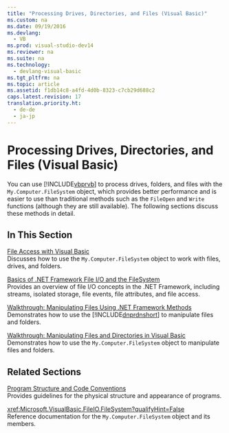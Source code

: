 ```yaml
---
title: "Processing Drives, Directories, and Files (Visual Basic)"
ms.custom: na
ms.date: 09/19/2016
ms.devlang: 
  - VB
ms.prod: visual-studio-dev14
ms.reviewer: na
ms.suite: na
ms.technology: 
  - devlang-visual-basic
ms.tgt_pltfrm: na
ms.topic: article
ms.assetid: f1db14c8-a4fd-4d0b-8323-c7cb29d688c2
caps.latest.revision: 17
translation.priority.ht: 
  - de-de
  - ja-jp
---
```

# Processing Drives, Directories, and Files (Visual Basic)
You can use [!INCLUDE[vbprvb](../vs140/includes/vbprvb_md.md)] to process drives, folders, and files with the `My.Computer.FileSystem` object, which provides better performance and is easier to use than traditional methods such as the `FileOpen` and `Write` functions (although they are still available). The following sections discuss these methods in detail.  
  
## In This Section  
 [File Access with Visual Basic](../vs140/File-Access-with-Visual-Basic.md)  
 Discusses how to use the `My.Computer.FileSystem` object to work with files, drives, and folders.  
  
 [Basics of .NET Framework File I/O and the FileSystem](../Topic/Basics%20of%20.NET%20Framework%20File%20I-O%20and%20the%20File%20System%20\(Visual%20Basic\).md)  
 Provides an overview of file I/O concepts in the .NET Framework, including streams, isolated storage, file events, file attributes, and file access.  
  
 [Walkthrough: Manipulating Files Using .NET Framework Methods](../vs140/Walkthrough--Manipulating-Files-by-Using-.NET-Framework-Methods--Visual-Basic-.md)  
 Demonstrates how to use the [!INCLUDE[dnprdnshort](../vs140/includes/dnprdnshort_md.md)] to manipulate files and folders.  
  
 [Walkthrough: Manipulating Files and Directories in Visual Basic](../vs140/Walkthrough--Manipulating-Files-and-Directories-in-Visual-Basic.md)  
 Demonstrates how to use the `My.Computer.FileSystem` object to manipulate files and folders.  
  
## Related Sections  
 [Program Structure and Code Conventions](../vs140/Program-Structure-and-Code-Conventions--Visual-Basic-.md)  
 Provides guidelines for the physical structure and appearance of programs.  
  
 <xref:Microsoft.VisualBasic.FileIO.FileSystem?qualifyHint=False>  
 Reference documentation for the `My.Computer.FileSystem` object and its members.